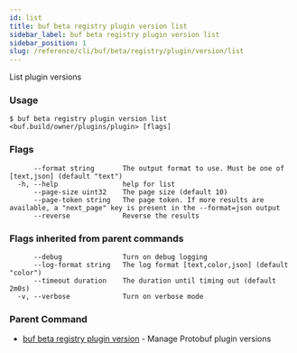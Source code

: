 ```yaml
---
id: list
title: buf beta registry plugin version list
sidebar_label: buf beta registry plugin version list
sidebar_position: 1
slug: /reference/cli/buf/beta/registry/plugin/version/list
---
```

List plugin versions

### Usage
```terminal
$ buf beta registry plugin version list <buf.build/owner/plugins/plugin> [flags]
```

### Flags

```
      --format string       The output format to use. Must be one of [text,json] (default "text")
  -h, --help                help for list
      --page-size uint32    The page size (default 10)
      --page-token string   The page token. If more results are available, a "next_page" key is present in the --format=json output
      --reverse             Reverse the results
```

### Flags inherited from parent commands

```
      --debug               Turn on debug logging
      --log-format string   The log format [text,color,json] (default "color")
      --timeout duration    The duration until timing out (default 2m0s)
  -v, --verbose             Turn on verbose mode
```

### Parent Command

* [buf beta registry plugin version](../version)	 - Manage Protobuf plugin versions
